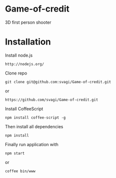 # Game-of-credit
3D first person shooter

# Installation
Install node.js

    http://nodejs.org/

Clone repo

    git clone git@github.com:svagi/Game-of-credit.git

or

    https://github.com/svagi/Game-of-credit.git

Install CoffeeScript

    npm install coffee-script -g

Then install all dependencies

    npm install

Finally run application with

    npm start

or

    coffee bin/www

